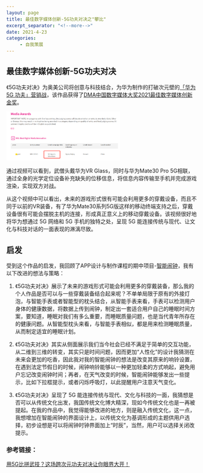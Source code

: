 ```yaml
---
layout: page
title: 最佳数字媒体创新-5G功夫对决之"攀比" 
excerpt_separator: "<!--more-->"
date: 2021-4-23
categories:
     - 自我策展
---
```


## 最佳数字媒体创新-5G功夫对决

《5G功夫对决》为奥美公司将创意与科技结合，为华为制作的打破次元壁的[「华为 5G 功夫」营销战](https://socialbeta.com/c/1493)，该作品获得了[DMA中国数字媒体大奖2021最佳数字媒体创新金奖](https://www.digitalmediaawards-china.com/en/winners-en/2021/)。
 
<img src="/assets/images/5G.png" width="60%">

通过视频可以看到，武僧头戴华为VR Glass，同时与华为Mate30 Pro 5G相联，通过全身的光学定位设备补充缺失的位移信息，将信息内容传输至手机并完成游戏渲染，实现双方对战。

<!--more-->

从这个视频中可以看出，未来的游戏形式很有可能会利用更多的穿戴设备，而且不同于以前的VR装备，有了华为Mate30系列5G版这样的移动终端支持之后，穿戴设备很有可能会摆脱主机的连接，形成真正意义上的移动穿戴设备。该视频很好地将华为想通过 5G 网络和 5G 手机的独特之处，呈现 5G 能连接传统与现代、让文化与科技对话的一面表现的淋漓尽致。


## 启发

受到这个作品的启发，我回顾了APP设计与制作课程的期中项目-[智能闹钟](https://crayon-heimi.gitee.io/smart-alarm-clock-app/#g=1&p=1_%E9%97%B9%E9%92%9F)，我有以下改进的想法与策略：

1. 《5G功夫对决》展示了未来的游戏形式可能会利用更多的穿戴装备，那么我的个人作品是否可以与一些穿戴装备结合起来呢？不单单局限于原有的外接灯泡，与智能手表或者智能型的枕头结合，从智能手表来看，手表可以检测用户身体的健康数据，将数据上传到闹钟，制定出一套适合用户自己的睡眠时间方案，要知道，睡眠对我们有多么重要，而睡眠质量问题，也是当代青年所存在的健康问题。从智能型枕头来看，与智能手表相似，都是用来检测睡眠质量，从而制定适宜的睡眠计划。

2. 《5G功夫对决》其实从侧面展示我们当今社会已经不满足于简单的交互功能，从二维到三维的转变，其实只是时间问题，因而更加“人性化”的设计我猜测在未来会更加的吃香，因此我对我的智能闹钟的想法是改变其原来的响铃设置，在遇到法定节假日的时候，闹钟响铃能够以一种更加轻柔的方式响起，避免用户忘记改变闹钟时间；再者，在天气改变的时候，智能闹钟能够发出一些提示，比如下拉框提示，或者闪烁呼吸灯，以此提醒用户注意天气变化。

3. 《5G功夫对决》呈现了 5G 能连接传统与现代、文化与科技的一面，我猜想是否可以从传统文化出发，我国传统文化博大精深，现如今传统文化也是一再被提起。在我的作品中，我觉得能够改进的地方，则是融入传统文化，这一点，我想增加在智能闹钟的界面设计上，以传统文化为基调形成的主题供用户选择，初步设想是可以将闹钟时钟界面加上“时辰”，当然，用户可以选择关闭改提示。

### 参考链接：

[用5G比拼武技？这场跨次元功夫对决让你眼界大开！](https://baijiahao.baidu.com/s?id=1655134154958020381&wfr=spider&for=pc)
